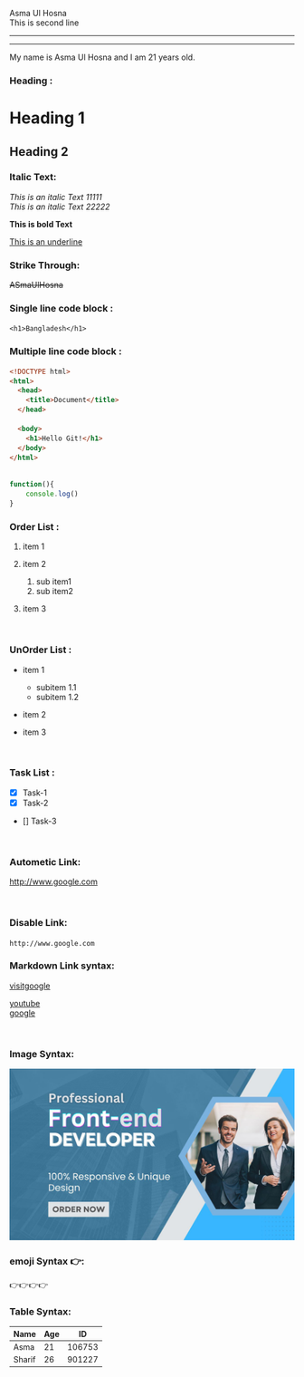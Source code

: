 <!-- ---- markdown tutorial --------- -->

<!-- new line -->

Asma Ul Hosna  
This is second line

<hr>

---

 <p>My name is Asma Ul Hosna and I am 21 years old. </p>

### Heading :

# Heading 1

## Heading 2

### Italic Text:

<i>This is an italic Text 11111</i>  
_This is an italic Text 22222_

**This is bold Text**

<ins>This is an underline</ins>

### Strike Through:

~~ASmaUlHosna~~

### Single line code block :

`<h1>Bangladesh</h1>`

### Multiple line code block :

```html
<!DOCTYPE html>
<html>
  <head>
    <title>Document</title>
  </head>

  <body>
    <h1>Hello Git!</h1>
  </body>
</html>
```

```javascript

function(){
    console.log()
}
```

### Order List :

1. item 1
2. item 2
   1. sub item1
   1. sub item2
3. item 3

   <br>

### UnOrder List :

- item 1
  - subitem 1.1
  - subitem 1.2
- item 2
- item 3

   <br>

### Task List :

- [x] Task-1
- [x] Task-2
- [] Task-3

 <br>

### Autometic Link:

http://www.google.com

 <br>

### Disable Link:

`http://www.google.com`

### Markdown Link syntax:

[visitgoogle](http://www.google.com)

[youtube](youtubeLink)  
[google](googleLink)

 <br>

### Image Syntax:

<!-- ![GigImage](./assets/img1.jpg) -->

 <img src="./assets/img1.jpg" width="700" title="Gig Image" />

### emoji Syntax 👉:

👉👉👉👉

### Table Syntax:

| Name   | Age | ID     |
| ------ | --- | ------ |
| Asma   | 21  | 106753 |
| Sharif | 26  | 901227 |

<!-- all link is here -->

[googleLink]: http://www.google.com
[youtubeLink]: http://www.youtube.com
